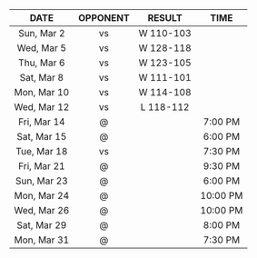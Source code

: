|    DATE     |         OPPONENT          |  RESULT   |   TIME   |
|:-----------:|:-------------------------:|:---------:|:--------:|
| Sun, Mar 2  |  vs [](/r/denvernuggets)  | W 110-103 |          |
| Wed, Mar 5  |     vs [](/r/ripcity)     | W 128-118 |          |
| Thu, Mar 6  |     vs [](/r/sixers)      | W 123-105 |          |
| Sat, Mar 8  |     vs [](/r/lakers)      | W 111-101 |          |
| Mon, Mar 10 |    vs [](/r/utahjazz)     | W 114-108 |          |
| Wed, Mar 12 |     vs [](/r/thunder)     | L 118-112 |          |
| Fri, Mar 14 |       @ [](/r/heat)       |           | 7:00 PM  |
| Sat, Mar 15 |      @ [](/r/gonets)      |           | 6:00 PM  |
| Tue, Mar 18 |     vs [](/r/gonets)      |           | 7:30 PM  |
| Fri, Mar 21 |     @ [](/r/utahjazz)     |           | 9:30 PM  |
| Sun, Mar 23 |     @ [](/r/ripcity)      |           | 6:00 PM  |
| Mon, Mar 24 |      @ [](/r/kings)       |           | 10:00 PM |
| Wed, Mar 26 |       @ [](/r/suns)       |           | 10:00 PM |
| Sat, Mar 29 |     @ [](/r/nbaspurs)     |           | 8:00 PM  |
| Mon, Mar 31 | @ [](/r/memphisgrizzlies) |           | 7:30 PM  |